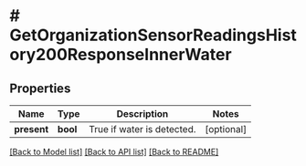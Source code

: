 # # GetOrganizationSensorReadingsHistory200ResponseInnerWater

## Properties

Name | Type | Description | Notes
------------ | ------------- | ------------- | -------------
**present** | **bool** | True if water is detected. | [optional]

[[Back to Model list]](../../README.md#models) [[Back to API list]](../../README.md#endpoints) [[Back to README]](../../README.md)
